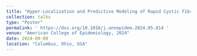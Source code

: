 ```yaml
---
title: "Hyper-Localization and Predictive Modeling of Rapid Cystic Fibrosis Disease Progression"
collection: talks
type: "Poster"
permalink: ' https://doi.org/10.1016/j.annepidem.2024.05.014 '
venue: "American College of Epidemiology, 2024"
date: 2024-09-09
location: "Columbus, Ohio, USA"
---
```

